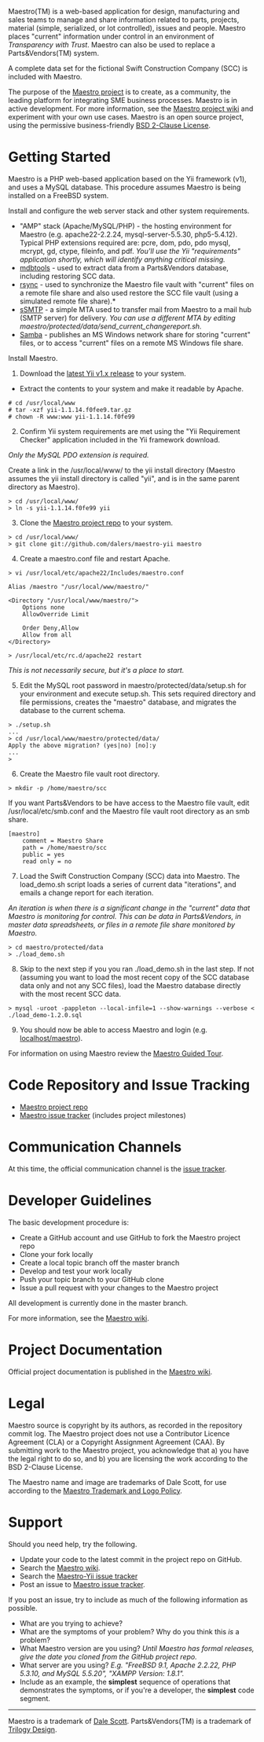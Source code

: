 Maestro(TM) is a web-based application for design, manufacturing and sales teams to manage and share information related to parts, projects, material (simple, serialized, or lot controlled), issues and people. Maestro places "current" information under control in an environment of *Transparency with Trust*. Maestro can also be used to replace a Parts&Vendors(TM) system.

A complete data set for the fictional Swift Construction Company (SCC) is included with Maestro. 

The purpose of the [Maestro project](https://www.github.com/maestrobpm/maestro) is to create, as a community, the leading platform for integrating SME business processes. Maestro is in active development. For more information, see the [Maestro project wiki](https://github.com/maestrobpm/maestro/wiki) and experiment with your own use cases. Maestro is an open source project, using the permissive business-friendly [BSD 2-Clause License](http://opensource.org/licenses/BSD-2-Clause).

Getting Started
===============
Maestro is a PHP web-based application based on the Yii framework (v1), and uses a MySQL database. This procedure assumes Maestro is being installed on a FreeBSD system.

Install and configure the web server stack and other system requirements.

* "AMP" stack (Apache/MySQL/PHP) - the hosting environment for Maestro (e.g. apache22-2.2.24, mysql-server-5.5.30, php5-5.4.12). Typical PHP extensions required are: pcre, dom, pdo, pdo mysql, mcrypt, gd, ctype, fileinfo, and pdf. *You'll use the Yii "requirements" application shortly, which will identify anything critical missing.*
* [mdbtools](https://github.com/brianb/mdbtools) - used to extract data from a Parts&Vendors database, including restoring SCC data.
* [rsync](http://rsync.samba.org/) - used to synchronize the Maestro file vault with "current" files on a remote file share and also used restore the SCC file vault (using a simulated remote file share).*
* [sSMTP](http://packages.debian.org/stable/mail/ssmtp) - a simple MTA used to transfer mail from Maestro to a mail hub (SMTP server) for delivery. *You can use a different MTA by editing maestro/protected/data/send_current_changereport.sh.*
* [Samba](http://www.samba.org) - publishes an MS Windows network share for storing "current" files, or to access "current" files on a remote MS Windows file share.

Install Maestro.

1) Download the [latest Yii v1.x release](http://www.yiiframework.com) to your system.

* Extract the contents to your system and make it readable by Apache.

```
# cd /usr/local/www
# tar -xzf yii-1.1.14.f0fee9.tar.gz
# chown -R www:www yii-1.1.14.f0fe99
```

2) Confirm Yii system requirements are met using the "Yii Requirement Checker" application included in the Yii framework download.

*Only the MySQL PDO extension is required.*

Create a link in the /usr/local/www/ to the yii install directory (Maestro assumes the yii install directory is called "yii", and is in the same parent directory as Maestro).

```
> cd /usr/local/www/
> ln -s yii-1.1.14.f0fe99 yii
```

3) Clone the [Maestro project repo](https://github.com/dalers/maestro-yii) to your system.

```
> cd /usr/local/www/
> git clone git://github.com/dalers/maestro-yii maestro
```

4) Create a maestro.conf file and restart Apache.

```
> vi /usr/local/etc/apache22/Includes/maestro.conf

Alias /maestro "/usr/local/www/maestro/"

<Directory "/usr/local/www/maestro/">
    Options none
    AllowOverride Limit

    Order Deny,Allow
    Allow from all
</Directory>

> /usr/local/etc/rc.d/apache22 restart
```

*This is not necessarily secure, but it's a place to start.*

5) Edit the MySQL root password in maestro/protected/data/setup.sh for your environment and execute setup.sh. This sets required directory and file permissions, creates the "maestro" database, and migrates the database to the current schema.

```
> ./setup.sh
...
> cd /usr/local/www/maestro/protected/data/
Apply the above migration? (yes|no) [no]:y
...
>
```

6) Create the Maestro file vault root directory.

```
> mkdir -p /home/maestro/scc
```

If you want Parts&Vendors to be have access to the Maestro file vault, edit /usr/local/etc/smb.conf and the Maestro file vault root directory as an smb share.

```
[maestro]
    comment = Maestro Share
    path = /home/maestro/scc
    public = yes
    read only = no
```

7) Load the Swift Construction Company (SCC) data into Maestro. The load_demo.sh script loads a series of current data "iterations", and emails a change report for each iteration.

*An iteration is when there is a significant change in the "current" data that Maestro is monitoring for control. This can be data in Parts&Vendors, in master data spreadsheets, or files in a remote file share monitored by Maestro.*

```
> cd maestro/protected/data
> ./load_demo.sh
```

8) Skip to the next step if you you ran ./load_demo.sh in the last step. If not (assuming you want to load the most recent copy of the SCC database data only and not any SCC files), load the Maestro database directly with the most recent SCC data.

```
> mysql -uroot -pappleton --local-infile=1 --show-warnings --verbose < ./load_demo-1.2.0.sql
```

9) You should now be able to access Maestro and login (e.g. [localhost/maestro](http://localhost/maestro)).

For information on using Maestro review the [Maestro Guided Tour](http://github.com/dalers/maestro/wiki/Guided-tour).

Code Repository and Issue Tracking
==================================
* [Maestro project repo](https://github.com/dalers/maestro-yii)
* [Maestro issue tracker](https://github.com/dalers/maestro-yii/issues) (includes project milestones)

Communication Channels
======================
At this time, the official communication channel is the [issue tracker](https://github.com/dalers/maestro-yii/issues).

Developer Guidelines
====================
The basic development procedure is:
* Create a GitHub account and use GitHub to fork the Maestro project repo
* Clone your fork locally
* Create a local topic branch off the master branch
* Develop and test your work locally
* Push your topic branch to your GitHub clone
* Issue a pull request with your changes to the Maestro project

All development is currently done in the master branch.

For more information, see the [Maestro wiki](https://github.com/dalers/maestro/wiki).

Project Documentation
=====================
Official project documentation is published in the [Maestro wiki](https://github.com/dalers/maestro/wiki/).

Legal
=====
Maestro source is copyright by its authors, as recorded in the repository commit log. The Maestro project does not use a Contributor Licence Agreement (CLA) or a Copyright Assignment Agreement (CAA). By submitting work to the Maestro project, you acknowledge that a) you have the legal right to do so, and b) you are licensing the work according to the BSD 2-Clause License.

The Maestro name and image are trademarks of Dale Scott, for use according to the [Maestro Trademark and Logo Policy](https://github.com/dalers/maestro/wiki/Trademark-and-logo-policy).

Support
=======
Should you need help, try the following.

* Update your code to the latest commit in the project repo on GitHub.
* Search the [Maestro wiki](https://github.com/dalers/maestro/wiki/).
* Search the [Maestro-Yii issue tracker](https://github.com/dalers/maestro-yii/issues)
* Post an issue to [Maestro issue tracker](https://github.com/dalers/maestro-yii/issues).

If you post an issue, try to include as much of the following information as possible.

* What are you trying to achieve?
* What are the symptoms of your problem? Why do you think this  *is* a problem?
* What Maestro version are you using? *Until Maestro has formal releases, give the date you cloned from the GitHub project repo.*
* What server are you using? *E.g. "FreeBSD 9.1, Apache 2.2.22, PHP 5.3.10, and MySQL 5.5.20", "XAMPP Version: 1.8.1".*
* Include as an example, the **simplest** sequence of operations that demonstrates the symptoms, or if you're a developer, the **simplest** code segment.

---

Maestro is a trademark of [Dale Scott](http://www.dalescott.net). Parts&Vendors(TM) is a trademark of [Trilogy Design](http://www.trilogydesign.com).
